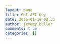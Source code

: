 ```yaml
---
layout: page
title: Get API Key
date: 2016-01-18 02:33
author: jeremy.buller
comments: true
categories: []
---
```


